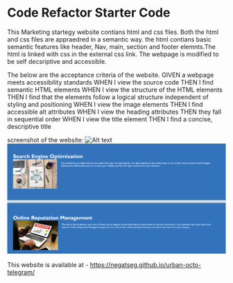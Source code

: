 # Code Refactor Starter Code
This Marketing startegy website contians html and css files. Both the html and css files are appraedred in a semantic way. the html contians basic semantic features like header, Nav, main, section and footer elemnts.The html is linked with css in the external css link. The webpage is modified to be self decsriptive and accessible.

The below are the acceptance criteria of the website.
GIVEN a webpage meets accessibility standards
WHEN I view the source code
THEN I find semantic HTML elements
WHEN I view the structure of the HTML elements
THEN I find that the elements follow a logical structure independent of styling and positioning
WHEN I view the image elements
THEN I find accessible alt attributes
WHEN I view the heading attributes
THEN they fall in sequential order
WHEN I view the title element
THEN I find a concise, descriptive title

screenshot of the website:
![Alt text](image.png)
![Alt text](image-1.png)

This website is available at - https://negatseg.github.io/urban-octo-telegram/